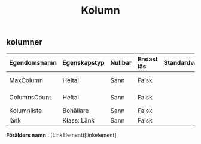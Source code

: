﻿---
title: Kolumn
second_title: Aspose.Cells Cloud Documen
type: docs
url: /sv/specification/model/columns/
description: "Aspose.Cells Molnmodellspecifikation : Kolumner. Hantera enkelt Excel och andra kalkylarksdokument med funktioner som att öppna, generera, redigera, dela, slå samman, jämföra och konvertera"
weight: 50
---
## **kolumner**

 

| Egendomsnamn| Egenskapstyp| Nullbar| Endast läs| Standardvärde| Beskrivning|
|:- |:- |:- |:- |:- |:- |
| MaxColumn| Heltal| Sann| Falsk|| Max kolumnindex.|
| ColumnsCount| Heltal| Sann| Falsk|| Antal kolumner.|
| Kolumnlista| Behållare| Sann| Falsk||Kolumnlista.|
| länk| Klass: Länk| Sann| Falsk|||

**Förälders namn** : (LinkElement)[linkelement]